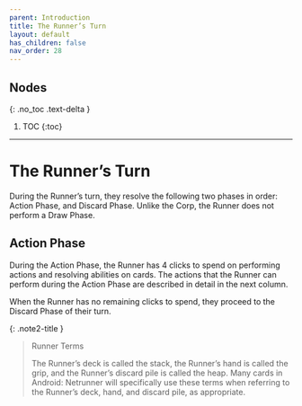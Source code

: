 ```yaml
---
parent: Introduction
title: The Runner’s Turn
layout: default
has_children: false
nav_order: 28
---
```

## Nodes
{: .no_toc .text-delta }
1. TOC
{:toc}

<hr>

# The Runner’s Turn

During the Runner’s turn, they resolve the following two phases in order: Action Phase, and Discard Phase. Unlike the Corp, the Runner does not perform a Draw Phase.

## Action Phase
During the Action Phase, the Runner has 4 clicks <span class="nic-red click"></span> to spend on performing actions and resolving abilities on cards. The actions that the Runner can perform during the Action Phase are described in detail in the next column.

When the Runner has no remaining clicks to spend, they proceed to the Discard Phase of their turn.

{: .note2-title }
> Runner Terms
>
> The Runner’s deck is called the stack, the Runner’s hand is called the grip, and the Runner’s discard pile is called the heap.
Many cards in Android: Netrunner will specifically use these terms when referring to the Runner’s deck, hand, and discard pile, as
appropriate.
